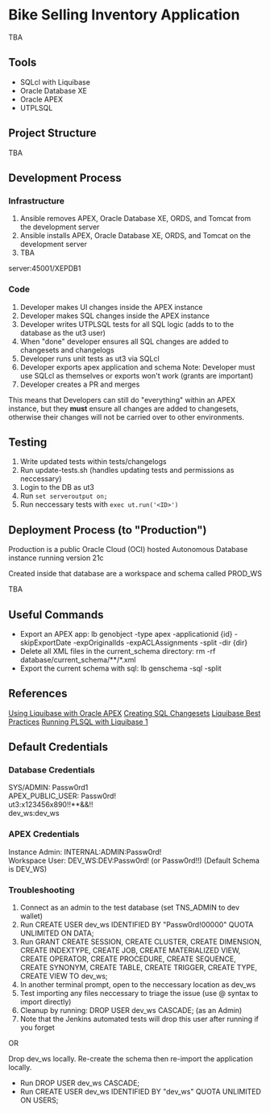 # Bike Selling Inventory Application

TBA

## Tools

- SQLcl with Liquibase
- Oracle Database XE
- Oracle APEX
- UTPLSQL

## Project Structure

TBA

## Development Process

### Infrastructure

1. Ansible removes APEX, Oracle Database XE, ORDS, and Tomcat from the development server 
2. Ansible installs APEX, Oracle Database XE, ORDS, and Tomcat on the development server
3. TBA

server:45001/XEPDB1

### Code

1. Developer makes UI changes inside the APEX instance
2. Developer makes SQL changes inside the APEX instance
3. Developer writes UTPLSQL tests for all SQL logic (adds to to the database as the ut3 user)
4. When "done" developer ensures all SQL changes are added to changesets and changelogs
5. Developer runs unit tests as ut3 via SQLcl
6. Developer exports apex application and schema 
    Note: Developer must use SQLcl as themselves or exports won't work (grants are important)
7. Developer creates a PR and merges

This means that Developers can still do "everything" within an APEX instance, but they **must** ensure all changes are added to changesets, otherwise their changes will not be carried over to other environments.

## Testing

1. Write updated tests within tests/changelogs
2. Run update-tests.sh (handles updating tests and permissions as neccessary)
3. Login to the DB as ut3
4. Run `set serveroutput on;`
5. Run neccessary tests with `exec ut.run('<ID>')`

## Deployment Process (to "Production")

Production is a public Oracle Cloud (OCI) hosted Autonomous Database instance running version 21c

Created inside that database are a workspace and schema called PROD_WS

TBA

## Useful Commands

- Export an APEX app: lb genobject -type apex -applicationid {id} -skipExportDate -expOriginalIds -expACLAssignments -split -dir {dir}
- Delete all XML files in the current_schema directory: rm -rf database/current_schema/**/*.xml
- Export the current schema with sql: lb genschema -sql -split

## References

[Using Liquibase with Oracle APEX](https://oracle-base.com/articles/misc/liquibase-deploying-oracle-application-express-apex-applications)
[Creating SQL Changesets](https://docs.liquibase.com/concepts/changelogs/sql-format.html)
[Liquibase Best Practices](https://docs.liquibase.com/concepts/bestpractices.html)
[Running PLSQL with Liquibase 1](https://stackoverflow.com/questions/47156510/liquibase-migration-with-oracle-pl-sql-function-gets-pls-00103)

## Default Credentials

### Database Credentials

SYS/ADMIN: Passw0rd1    
APEX_PUBLIC_USER: Passw0rd!    
ut3:x123456x890!!**&&!!  
dev_ws:dev_ws

### APEX Credentials

Instance Admin: INTERNAL:ADMIN:Passw0rd!  
Workspace User: DEV_WS:DEV:Passw0rd! (or Passw0rd!!) (Default Schema is DEV_WS)


### Troubleshooting

1. Connect as an admin to the test database (set TNS_ADMIN to dev wallet)
2. Run CREATE USER dev_ws IDENTIFIED BY "Passw0rd!00000" QUOTA UNLIMITED ON DATA;
3. Run GRANT CREATE SESSION, CREATE CLUSTER, CREATE DIMENSION, CREATE INDEXTYPE,
        CREATE JOB, CREATE MATERIALIZED VIEW, CREATE OPERATOR, CREATE PROCEDURE,
        CREATE SEQUENCE, CREATE SYNONYM, CREATE TABLE,
        CREATE TRIGGER, CREATE TYPE, CREATE VIEW TO dev_ws;
4. In another terminal prompt, open to the neccessary location as dev_ws
4. Test importing any files neccessary to triage the issue (use @ syntax to import directly)
5. Cleanup by running: DROP USER dev_ws CASCADE; (as an Admin)
6. Note that the Jenkins automated tests will drop this user after running if you forget

OR

Drop dev_ws locally. Re-create the schema then re-import the application locally.

- Run DROP USER dev_ws CASCADE;
- Run CREATE USER dev_ws IDENTIFIED BY "dev_ws" QUOTA UNLIMITED ON USERS;